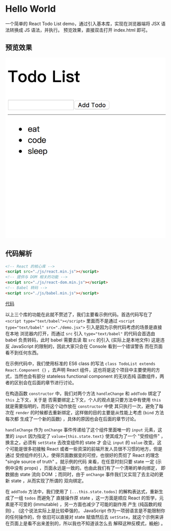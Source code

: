 # Hello World

一个简单的 React Todo List demo，通过引入基本库，实现在浏览器端将 JSX 语法转换成 JS 语法，并执行。
预览效果，直接双击打开 index.html 即可。

## 预览效果

![hello_world](./pic/hello_world.png)

## 代码解析

```html
<!-- React 的核心库 -->
<script src="./js/react.min.js"></script>
<!-- 提供与 DOM 相关的功能 -->
<script src="./js/react-dom.min.js"></script>
<!-- Babel 转码 -->
<script src="./js/babel.min.js"></script>
```

[代码](./index.html)

以上三个库的功能在此就不赘述了，我们主要看示例代码。首选代码写在了 `<script type="text/babel"></script>` 
里面而不是通过 `<script type="text/babel" src="./demo.jsx">` 引入是因为示例代码考虑的场景是直接在本地
浏览器内打开，而通过 `src` 引入 `type="text/babel"` 的代码会首选由 babel 负责转码，此时 babel 需要去读
取 `src` 的引入 (实际上是本地文件) 这是违反 JavaScript 的限制的，因此大家只会在 Console 看到一个错误警告
而在页面看不到任何东西。

在示例代码中，我们使用标准的 ES6 class 的写法 `class TodoList extends React.Component {}` ，去声明 
React 组件，这也将是这个项目中主要使用的方式，当然也会有部分 stateless functional component 的无状态纯
函数组件，两者的区别会在后面的章节进行讨论。

在构造函数 `constructor` 中，我们对两个方法 `handleChange` 和 `addTodo` 绑定了 `this` 上下文，关于是
否需要绑定上下文，个人的观点是只要方法中有使用 `this` 就是需要指明的，而将这个动作放在 `constructor` 中使
其只执行一次，避免了每次在 `render` 的时候都去重新绑定，这样做的目的主要是从性能上考虑 (`bind` 方法每次都
生成了一个新的函数) ，具体的原因也会在后面的章节讨论。

`handleChange` 作为 `onChange` 事件传递给了这个组件里面唯一的 `input` 元素，这里的 `input` 因为指定了 
`value={this.state.text}` 使其成为了一个 "受控组件" ，换言之，必须有 `setState` 去改变组件的 state 才
会让 `input` 的 `value` 改变。这个可能是很多初接触 React 或者一些资深的前端开发人员很不习惯的地方，但是通过
受控组件的引入，使得页面数据变的可控，也很好的贯彻了 React 的理念 "single source of truth" 。就示例的代码
来看，在任意时刻只要 state 一定 (示例中没有 props) ，页面永远是一致的。也由此我们有了一个清晰的单向绑定，
即数据由 state 流向 DOM ；而同时，由于 `onChange` 事件我们又实现了去主动的更新 state ，从而实现了所谓的
双向绑定。

在 `addTodo` 方法中，我们使用了 `[...this.state.todos]` 的解构表达式，重新生成了一组 `todos` 而避免了
直接操作原 state ，这一方面是顺应 React 的哲学，元素是不可变的 (immutable) ，另一方面也减少了可能的副作用
产生 (纯函数的规则) 。 (这个说法实际上是比较牵强的， JavaScript 作为一项弱语言是不能限制你的任何操作的，你
依旧可以直接对 state 赋值然后去 `setState`，就这个示例来讲在页面上是看不出来差别的，所以我也不知道该怎么去
解释这种反模式，~~尴尬~~) 。
